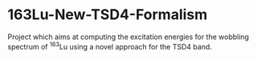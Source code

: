 # 163Lu-New-TSD4-Formalism
Project which aims at computing the excitation energies for the wobbling spectrum of $^{163}$Lu using a novel approach for the TSD4 band.
